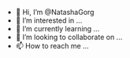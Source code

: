 - 👋 Hi, I’m @NatashaGorg
- 👀 I’m interested in ...
- 🌱 I’m currently learning ...
- 💞️ I’m looking to collaborate on ...
- 📫 How to reach me ...

<!---
NatashaGorg/NatashaGorg is a ✨ special ✨ repository because its `README.md` (this file) appears on your GitHub profile.
You can click the Preview link to take a look at your changes.
--->
